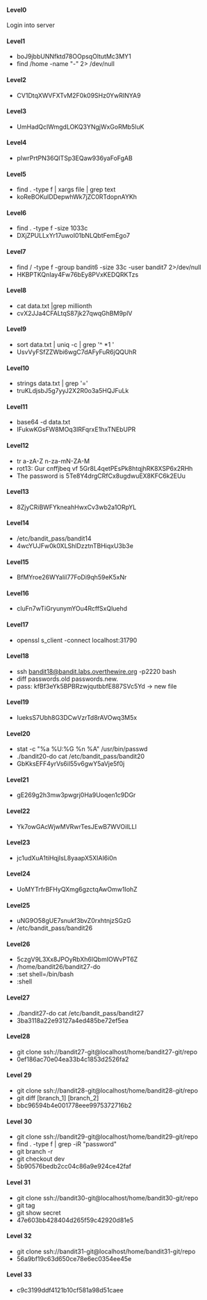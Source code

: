 #### Level0
Login into server

#### Level1
* boJ9jbbUNNfktd78OOpsqOltutMc3MY1
* find /home -name "-" 2> /dev/null

#### Level2
* CV1DtqXWVFXTvM2F0k09SHz0YwRINYA9

#### Level3
* UmHadQclWmgdLOKQ3YNgjWxGoRMb5luK

#### Level4
* pIwrPrtPN36QITSp3EQaw936yaFoFgAB

#### Level5
* find . -type f | xargs file | grep text
* koReBOKuIDDepwhWk7jZC0RTdopnAYKh

#### Level6
* find . -type f -size 1033c
* DXjZPULLxYr17uwoI01bNLQbtFemEgo7

#### Level7
* find / -type f -group bandit6 -size 33c -user bandit7 2>/dev/null
* HKBPTKQnIay4Fw76bEy8PVxKEDQRKTzs

#### Level8
* cat data.txt |grep millionth
* cvX2JJa4CFALtqS87jk27qwqGhBM9plV

#### Level9
* sort data.txt | uniq -c | grep '^ *1 '
* UsvVyFSfZZWbi6wgC7dAFyFuR6jQQUhR

#### Level10
* strings data.txt | grep '='
* truKLdjsbJ5g7yyJ2X2R0o3a5HQJFuLk

#### Level11
* base64 -d data.txt
* IFukwKGsFW8MOq3IRFqrxE1hxTNEbUPR

#### Level12
* tr a-zA-Z n-za-mN-ZA-M
* rot13: Gur cnffjbeq vf 5Gr8L4qetPEsPk8htqjhRK8XSP6x2RHh
* The password is 5Te8Y4drgCRfCx8ugdwuEX8KFC6k2EUu

#### Level13
* 8ZjyCRiBWFYkneahHwxCv3wb2a1ORpYL

#### Level14
* /etc/bandit_pass/bandit14
* 4wcYUJFw0k0XLShlDzztnTBHiqxU3b3e

#### Level15
* BfMYroe26WYalil77FoDi9qh59eK5xNr

#### Level16
* cluFn7wTiGryunymYOu4RcffSxQluehd

#### Level17 
* openssl s_client -connect localhost:31790

#### Level18
* ssh bandit18@bandit.labs.overthewire.org -p2220 bash
* diff passwords.old passwords.new.
* pass: kfBf3eYk5BPBRzwjqutbbfE887SVc5Yd -> new file

#### Level19
* IueksS7Ubh8G3DCwVzrTd8rAVOwq3M5x

#### Level20
* stat -c "%a %U:%G %n %A" /usr/bin/passwd
* ./bandit20-do cat /etc/bandit_pass/bandit20
* GbKksEFF4yrVs6il55v6gwY5aVje5f0j

#### Level21
* gE269g2h3mw3pwgrj0Ha9Uoqen1c9DGr

#### Level22
* Yk7owGAcWjwMVRwrTesJEwB7WVOiILLI

#### Level23
* jc1udXuA1tiHqjIsL8yaapX5XIAI6i0n

#### Level24
* UoMYTrfrBFHyQXmg6gzctqAwOmw1IohZ

#### Level25
* uNG9O58gUE7snukf3bvZ0rxhtnjzSGzG
* /etc/bandit_pass/bandit26

#### Level26
* 5czgV9L3Xx8JPOyRbXh6lQbmIOWvPT6Z
* /home/bandit26/bandit27-do
* :set shell=/bin/bash
* :shell

#### Level27
* ./bandit27-do cat /etc/bandit_pass/bandit27
* 3ba3118a22e93127a4ed485be72ef5ea

#### Level28
* git clone ssh://bandit27-git@localhost/home/bandit27-git/repo
* 0ef186ac70e04ea33b4c1853d2526fa2

#### Level 29
* git clone ssh://bandit28-git@localhost/home/bandit28-git/repo
* git diff [branch_1] [branch_2]
* bbc96594b4e001778eee9975372716b2

#### Level 30
* git clone ssh://bandit29-git@localhost/home/bandit29-git/repo
* find . -type f | grep -iR "password"
* git branch -r
* git checkout dev
* 5b90576bedb2cc04c86a9e924ce42faf

#### Level 31
* git clone ssh://bandit30-git@localhost/home/bandit30-git/repo
* git tag
* git show secret
* 47e603bb428404d265f59c42920d81e5

#### Level 32
* git clone ssh://bandit31-git@localhost/home/bandit31-git/repo
* 56a9bf19c63d650ce78e6ec0354ee45e

#### Level 33
* c9c3199ddf4121b10cf581a98d51caee


